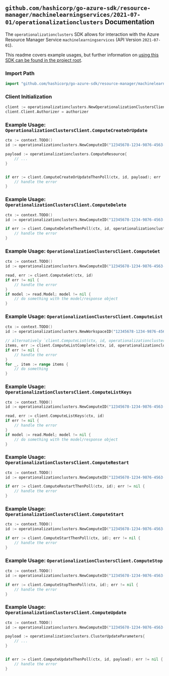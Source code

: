 
## `github.com/hashicorp/go-azure-sdk/resource-manager/machinelearningservices/2021-07-01/operationalizationclusters` Documentation

The `operationalizationclusters` SDK allows for interaction with the Azure Resource Manager Service `machinelearningservices` (API Version `2021-07-01`).

This readme covers example usages, but further information on [using this SDK can be found in the project root](https://github.com/hashicorp/go-azure-sdk/tree/main/docs).

### Import Path

```go
import "github.com/hashicorp/go-azure-sdk/resource-manager/machinelearningservices/2021-07-01/operationalizationclusters"
```


### Client Initialization

```go
client := operationalizationclusters.NewOperationalizationClustersClientWithBaseURI("https://management.azure.com")
client.Client.Authorizer = authorizer
```


### Example Usage: `OperationalizationClustersClient.ComputeCreateOrUpdate`

```go
ctx := context.TODO()
id := operationalizationclusters.NewComputeID("12345678-1234-9876-4563-123456789012", "example-resource-group", "workspaceValue", "computeValue")

payload := operationalizationclusters.ComputeResource{
	// ...
}


if err := client.ComputeCreateOrUpdateThenPoll(ctx, id, payload); err != nil {
	// handle the error
}
```


### Example Usage: `OperationalizationClustersClient.ComputeDelete`

```go
ctx := context.TODO()
id := operationalizationclusters.NewComputeID("12345678-1234-9876-4563-123456789012", "example-resource-group", "workspaceValue", "computeValue")

if err := client.ComputeDeleteThenPoll(ctx, id, operationalizationclusters.DefaultComputeDeleteOperationOptions()); err != nil {
	// handle the error
}
```


### Example Usage: `OperationalizationClustersClient.ComputeGet`

```go
ctx := context.TODO()
id := operationalizationclusters.NewComputeID("12345678-1234-9876-4563-123456789012", "example-resource-group", "workspaceValue", "computeValue")

read, err := client.ComputeGet(ctx, id)
if err != nil {
	// handle the error
}
if model := read.Model; model != nil {
	// do something with the model/response object
}
```


### Example Usage: `OperationalizationClustersClient.ComputeList`

```go
ctx := context.TODO()
id := operationalizationclusters.NewWorkspaceID("12345678-1234-9876-4563-123456789012", "example-resource-group", "workspaceValue")

// alternatively `client.ComputeList(ctx, id, operationalizationclusters.DefaultComputeListOperationOptions())` can be used to do batched pagination
items, err := client.ComputeListComplete(ctx, id, operationalizationclusters.DefaultComputeListOperationOptions())
if err != nil {
	// handle the error
}
for _, item := range items {
	// do something
}
```


### Example Usage: `OperationalizationClustersClient.ComputeListKeys`

```go
ctx := context.TODO()
id := operationalizationclusters.NewComputeID("12345678-1234-9876-4563-123456789012", "example-resource-group", "workspaceValue", "computeValue")

read, err := client.ComputeListKeys(ctx, id)
if err != nil {
	// handle the error
}
if model := read.Model; model != nil {
	// do something with the model/response object
}
```


### Example Usage: `OperationalizationClustersClient.ComputeRestart`

```go
ctx := context.TODO()
id := operationalizationclusters.NewComputeID("12345678-1234-9876-4563-123456789012", "example-resource-group", "workspaceValue", "computeValue")

if err := client.ComputeRestartThenPoll(ctx, id); err != nil {
	// handle the error
}
```


### Example Usage: `OperationalizationClustersClient.ComputeStart`

```go
ctx := context.TODO()
id := operationalizationclusters.NewComputeID("12345678-1234-9876-4563-123456789012", "example-resource-group", "workspaceValue", "computeValue")

if err := client.ComputeStartThenPoll(ctx, id); err != nil {
	// handle the error
}
```


### Example Usage: `OperationalizationClustersClient.ComputeStop`

```go
ctx := context.TODO()
id := operationalizationclusters.NewComputeID("12345678-1234-9876-4563-123456789012", "example-resource-group", "workspaceValue", "computeValue")

if err := client.ComputeStopThenPoll(ctx, id); err != nil {
	// handle the error
}
```


### Example Usage: `OperationalizationClustersClient.ComputeUpdate`

```go
ctx := context.TODO()
id := operationalizationclusters.NewComputeID("12345678-1234-9876-4563-123456789012", "example-resource-group", "workspaceValue", "computeValue")

payload := operationalizationclusters.ClusterUpdateParameters{
	// ...
}


if err := client.ComputeUpdateThenPoll(ctx, id, payload); err != nil {
	// handle the error
}
```
